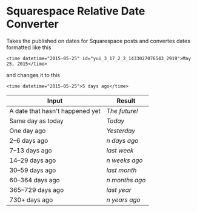 # Squarespace Relative Date Converter
Takes the published on dates for Squarespace posts and convertes dates formatted like this

` <time datetime="2015-05-25" id="yui_3_17_2_2_1433027076543_2919">May 25, 2015</time> `

and changes it to this

` <time datetime="2015-05-25">5 days ago</time> `

Input  | Result
------------- | -------------
A date that hasn't happened yet  | *The future!*
Same day as today  | *Today*
One day ago  | *Yesterday*
2–6 days ago | *n days ago*
7–13 days ago | *last week*
14–29 days ago | *n weeks ago*
30–59 days ago | *last month*
60–364 days ago | *n months ago*
365–729 days ago | *last year*
730+ days ago | *n years ago*
